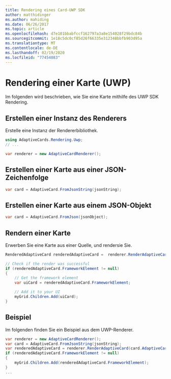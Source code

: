 ```yaml
---
title: Rendering eines Card-UWP SDK
author: matthidinger
ms.author: mahiding
ms.date: 06/26/2017
ms.topic: article
ms.openlocfilehash: d7e101bbabfccf162797a3a8e154028f29bdc84b
ms.sourcegitcommit: 1e18c5dc0cf85d26f66335e312348bbfb903d95a
ms.translationtype: MT
ms.contentlocale: de-DE
ms.lasthandoff: 02/19/2020
ms.locfileid: "77454083"
---
```

# <a name="render-a-card---uwp"></a>Rendering einer Karte (UWP)

Im folgenden wird beschrieben, wie Sie eine Karte mithilfe des UWP SDK Rendering.

## <a name="create-an-instance-of-your-renderer"></a>Erstellen einer Instanz des Renderers

Erstelle eine Instanz der Rendererbibliothek. 

```csharp
using AdaptiveCards.Rendering.Uwp;
// ...

var renderer = new AdaptiveCardRenderer();
```

## <a name="create-a-card-from-a-json-string"></a>Erstellen einer Karte aus einer JSON-Zeichenfolge

```csharp
var card = AdaptiveCard.FromJsonString(jsonString);
```

## <a name="create-a-card-from-a-json-object"></a>Erstellen einer Karte aus einem JSON-Objekt

```csharp
var card = AdaptiveCard.FromJson(jsonObject);
```

## <a name="render-a-card"></a>Rendern einer Karte

Erwerben Sie eine Karte aus einer Quelle, und rendersie Sie.

```csharp
RenderedAdaptiveCard renderedAdaptiveCard =  renderer.RenderAdaptiveCard(card);

// Check if the render was successful
if (renderedAdaptiveCard.FrameworkElement != null)
{
    // Get the framework element
    var uiCard = renderedAdaptiveCard.FrameworkElement;

    // Add it to your UI
    myGrid.Children.Add(uiCard);
}
```

## <a name="example"></a>Beispiel

Im folgenden finden Sie ein Beispiel aus dem UWP-Renderer.

```csharp
var renderer = new AdaptiveCardRenderer();
var card = AdaptiveCard.FromJsonString(jsonString);
var renderedAdaptiveCard = renderer.RenderAdaptiveCard(card.AdaptiveCard);
if (renderedAdaptiveCard.FrameworkElement != null)
{
    myGrid.Children.Add(renderedAdaptiveCard.FrameworkElement);
}
...
```